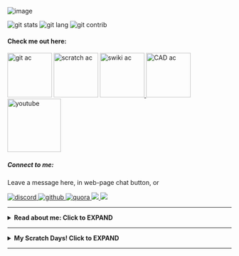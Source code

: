 ![image](https://user-images.githubusercontent.com/73777108/140055767-e8d85f38-3728-4988-a485-9cf28c19971e.png)

      
 ![git stats](https://github-readme-stats.vercel.app/api?username=SparkScratch-P&show_icons=true)
 ![git lang](https://github-readme-stats.vercel.app/api/top-langs/?username=SparkScratch-P)
 ![git contrib](https://github-readme-streak-stats.herokuapp.com/?user=SparkScratch-P)



#### Check me out here:

<a href="https://github.com/SparkScratch-P"><img src="https://github.com/SparkScratch-P/sparkscratch-p.github.io/blob/main/github%20ac.png?raw=true" alt="git ac" width="100"/></a> <a href="https://scratch.mit.edu/users/SparkScratch_P/"> <img src="https://github.com/SparkScratch-P/sparkscratch-p.github.io/blob/main/scratch%20ac.png?raw=true" alt="scratch ac" width="100"/></a> <a href="https://en.scratch-wiki.info/wiki/User:SparkScratch_P"> <img src="https://github.com/SparkScratch-P/sparkscratch-p.github.io/blob/main/S%20Wiki%20ac.png?raw=true" alt="swiki ac" width="100"/> </a> <a href="https://www.tinkercad.com/users/0TMFbOW7Vt3?category=circuits&sort=likes&view_mode=default"> <img src="https://github.com/SparkScratch-P/sparkscratch-p.github.io/blob/main/download%20(1).png?raw=true" alt="CAD ac" width="100"/> </a>  <a href="https://www.youtube.com/channel/UCRQG8hydUuuMFdOzRf8NIUw"> <img src="https://github.com/SparkScratch-P/sparkscratch-p.github.io/blob/main/youtube.jpg?raw=true" alt="youtube" width="120"/> </a> 




<!-- ShareThis BEGIN --><div class="sharethis-inline-follow-buttons"></div><!-- ShareThis END -->

##### Connect to me:

Leave a message here, in web-page chat button, or

<a href="https://discord.com/channels/844131858597806090">
         <img src="https://img.shields.io/badge/Discord-7289DA?style=for-the-badge&logo=discord&logoColor=white" alt="discord"/>
      </a>
 <a href="https://github.com/SparkScratch-P/sparkscratch-p.github.io/issues/1">
         <img src="https://img.shields.io/badge/GitHub-100000?style=for-the-badge&logo=github&logoColor=white" alt="github"  />
      </a>
<a href="https://www.quora.com/profile/SPARKScratch/questions">
         <img src="https://img.shields.io/badge/Quora-%23B92B27.svg?&style=for-the-badge&logo=Quora&logoColor=white" alt="quora"  />
      </a>
 <a href="https://in.pinterest.com/pin/918382548982499047">
         <img src="https://img.shields.io/badge/Pinterest-%23E60023.svg?&style=for-the-badge&logo=Pinterest&logoColor=white" />
      </a>
 <a href="https://www.youtube.com/channel/UCRQG8hydUuuMFdOzRf8NIUw/channels">
         <img src="https://img.shields.io/badge/YouTube-FF0000?style=for-the-badge&logo=youtube&logoColor=white" />
      </a>
      
  

---
 
<details><summary><b>Read about me: Click to EXPAND</b></summary>
         
<p>  Hi Guys !!! I am <strong>SparkScratch_P (Prodyumna Pal).</strong></p>
<p>  I am an Indian Bengali High School student, who passionately got hooked on coding from the Ninth standard when the Covid lockdown fixed student to the computer screen! I am a self-taught coder, whose foundation is based on <strong>Scratch</strong> programming language. I had been trained with technology from the  <img src="https://img.shields.io/badge/Windows_XP-003399?style=for-the-badge&logo=windows-xp&logoColor=white" /> era, and still on <img src="https://img.shields.io/badge/Windows-0078D6?style=for-the-badge&logo=windows&logoColor=white" />. I love working online for cross platform projects, and I use <img src="https://img.shields.io/badge/Google_chrome-4285F4?style=for-the-badge&logo=Google-chrome&logoColor=white" /> , and sometimes <img src="https://img.shields.io/badge/Tor_Browser-7D4698?style=for-the-badge&logo=Tor-Browser&logoColor=white" /> for surfing.  Here are some of my best achievements with coding these days...</p>
<ul>
<li>Scratcher</li>
<li>Programming for 6 yrs</li>
<li>Learning IT for 11 yrs</li>
<li>Coded in: 15+ languages,20+ IDEs</li>
<li><a href="https://en.scratch-wiki.info/wiki/User:SparkScratch_P">Scratch Wiki Editor</a></li>
<li>Github Developer Program Member</li>
<li>32nd <a href="https://scratchaddons.com/">Scratch-Addons</a> <a href="https://scratchaddons.com/contributors">Contributor</a> </li>
</ul>

<img src="https://img.shields.io/badge/Python-FFD43B?style=for-the-badge&logo=python&logoColor=darkgreen" /> <img src="https://img.shields.io/badge/JavaScript-323330?style=for-the-badge&logo=javascript&logoColor=F7DF1E" /> <img src="https://img.shields.io/badge/C-00599C?style=for-the-badge&logo=c&logoColor=white" /><img src="https://img.shields.io/badge/C%2B%2B-00599C?style=for-the-badge&logo=c%2B%2B&logoColor=white" /> <img src="https://img.shields.io/badge/Java-ED8B00?style=for-the-badge&logo=java&logoColor=white" /> <img src="https://img.shields.io/badge/json-5E5C5C?style=for-the-badge&logo=json&logoColor=white" /> <img src="https://img.shields.io/badge/Java-ED8B00?style=for-the-badge&logo=java&logoColor=white" /> <img src="https://img.shields.io/badge/Arduino_IDE-00979D?style=for-the-badge&logo=arduino&logoColor=white" />  
         
<p>Location: <a href="https://goo.gl/maps/q8Dvr1rWEYdxNYZv8">Kolkata(India)</a></p>
         
         
</details>


---

<details><summary><b>My Scratch Days! Click to EXPAND</b></summary>
         
<img src= "https://img.shields.io/badge/Scratch-4D97FF?style=for-the-badge&logo=Scratch&logoColor=white" />
 
<p>   I am a scratcher from June 21’2020 to Dec 15’2020. I was also <strong>1307th most followed</strong> globally.</p>
<p>Ranks in India: (scratchstats Dec 15)</p>
<p>Followers - 19th</p>
<p>Viewers - 14th</p>
<p>Luvs - 17th</p>
<p>Faves - 14th</p>
<p>Comments- 11th</p>
<p>Hence, <strong>15th</strong> most celebrated scratcher in <strong>179 days</strong> on scratch.</p>
<p>I got <strong>110 followers</strong> in a single day, 5th November.</p>
<p>My most viewed project (unshared) had <strong>39000+ viewers</strong> in a week and I had a total of <strong>3 trending projects!</strong></p>
         
</details>

---

